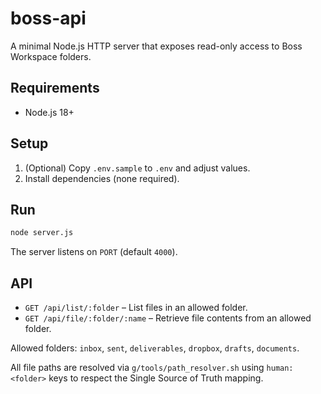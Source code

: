 # boss-api

A minimal Node.js HTTP server that exposes read-only access to Boss Workspace folders.

## Requirements

- Node.js 18+

## Setup

1. (Optional) Copy `.env.sample` to `.env` and adjust values.
2. Install dependencies (none required).

## Run

```bash
node server.js
```

The server listens on `PORT` (default `4000`).

## API

- `GET /api/list/:folder` – List files in an allowed folder.
- `GET /api/file/:folder/:name` – Retrieve file contents from an allowed folder.

Allowed folders: `inbox`, `sent`, `deliverables`, `dropbox`, `drafts`, `documents`.

All file paths are resolved via `g/tools/path_resolver.sh` using `human:<folder>` keys to respect the Single Source of Truth mapping.
